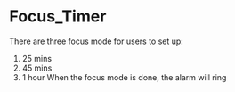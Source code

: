 # Focus_Timer

There are three focus mode for users to set up:
1. 25 mins
2. 45 mins
3. 1 hour
When the focus mode is done, the alarm will ring
